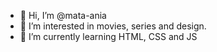 - 👋 Hi, I’m @mata-ania
- 👀 I’m interested in movies, series and design.
- 🌱 I’m currently learning HTML, CSS and JS

<!---
mata-ania/mata-ania is a ✨ special ✨ repository because its `README.md` (this file) appears on your GitHub profile.
You can click the Preview link to take a look at your changes.
--->
